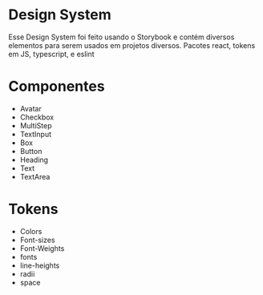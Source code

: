 # Design System

Esse Design System foi feito usando o Storybook e contém diversos elementos para serem usados em projetos diversos. Pacotes react, tokens em JS, typescript, e eslint

# Componentes

- Avatar
- Checkbox
- MultiStep
- TextInput
- Box
- Button
- Heading
- Text
- TextArea

# Tokens

- Colors
- Font-sizes
- Font-Weights
- fonts
- line-heights
- radii
- space

